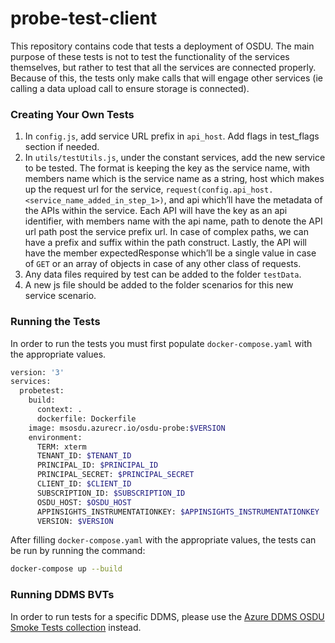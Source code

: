 # probe-test-client

This repository contains code that tests a deployment of OSDU. The main purpose of these tests is not to test the functionality of the services themselves, but rather to test that all the services are connected properly. Because of this, the tests only make calls that will engage other services (ie calling a data upload call to ensure storage is connected).

### Creating Your Own Tests

1.	In `config.js`, add service URL prefix in `api_host`. Add flags in test_flags section if needed.
2.	In `utils/testUtils.js`, under the constant services, add the new service to be tested. The format is keeping the key as the service name, with members name which is the service name as a string, host which makes up the request url for the service, `request(config.api_host.<service_name_added_in_step_1>)`, and api which’ll have the metadata of the APIs within the service. Each API will have the key as an api identifier, with members name with the api name, path to denote the API url path post the service prefix url. In case of complex paths, we can have a prefix and suffix within the path construct. Lastly, the API will have the member expectedResponse which’ll be a single value in case of `GET` or an array of objects in case of any other class of requests.
3.	Any data files required by test can be added to the folder `testData`.
4.	A new js file should be added to the folder scenarios for this new service scenario.

### Running the Tests

In order to run the tests you must first populate `docker-compose.yaml` with the appropriate values.

```bash
version: '3'
services:
  probetest:
    build:
      context: .
      dockerfile: Dockerfile
    image: msosdu.azurecr.io/osdu-probe:$VERSION
    environment:
      TERM: xterm
      TENANT_ID: $TENANT_ID
      PRINCIPAL_ID: $PRINCIPAL_ID
      PRINCIPAL_SECRET: $PRINCIPAL_SECRET
      CLIENT_ID: $CLIENT_ID
      SUBSCRIPTION_ID: $SUBSCRIPTION_ID
      OSDU_HOST: $OSDU_HOST
      APPINSIGHTS_INSTRUMENTATIONKEY: $APPINSIGHTS_INSTRUMENTATIONKEY
      VERSION: $VERSION
```
After filling `docker-compose.yaml` with the appropriate values, the tests can be run by running the command:
```bash
docker-compose up --build
```

### Running DDMS BVTs

In order to run tests for a specific DDMS, please use the [Azure DDMS OSDU Smoke Tests collection](https://community.opengroup.org/osdu/platform/deployment-and-operations/infra-azure-provisioning/-/blob/master/source/ddms-smoke-tests/Azure%20DDMS%20OSDU%20Smoke%20Tests.postman_collection.json) instead.
